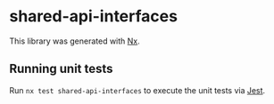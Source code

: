 # shared-api-interfaces

This library was generated with [Nx](https://nx.dev).

## Running unit tests

Run `nx test shared-api-interfaces` to execute the unit tests via [Jest](https://jestjs.io).
